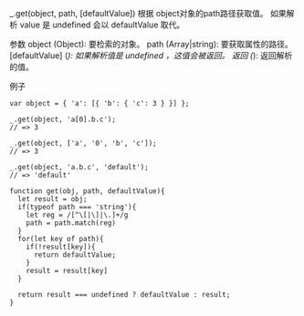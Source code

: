 _.get(object, path, [defaultValue])
根据 object对象的path路径获取值。 如果解析 value 是 undefined 会以 defaultValue 取代。

参数
object (Object): 要检索的对象。
path (Array|string): 要获取属性的路径。
[defaultValue] (*): 如果解析值是 undefined ，这值会被返回。
返回
(*): 返回解析的值。

例子
```
var object = { 'a': [{ 'b': { 'c': 3 } }] };
 
_.get(object, 'a[0].b.c');
// => 3
 
_.get(object, ['a', '0', 'b', 'c']);
// => 3
 
_.get(object, 'a.b.c', 'default');
// => 'default'
```


```
function get(obj, path, defaultValue){
  let result = obj;
  if(typeof path === 'string'){
    let reg = /[^\[|\]|\.]+/g
    path = path.match(reg)
  }
  for(let key of path){
    if(!result[key]){
      return defaultValue;
    }
    result = result[key]
  }

  return result === undefined ? defaultValue : result;
}
```